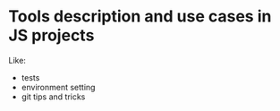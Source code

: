 # Tools description and use cases in JS projects

Like:
- tests
- environment setting
- git tips and tricks

